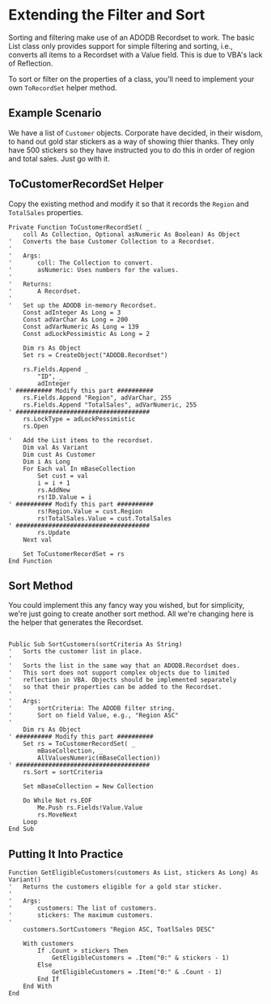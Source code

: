 # Extending the Filter and Sort

Sorting and filtering make use of an ADODB Recordset to work. The basic List class only provides support for simple filtering and sorting, i.e., converts all items to a Recordset with a Value field. This is due to VBA's lack of Reflection.

To sort or filter on the properties of a class, you'll need to implement your own `ToRecordSet` helper method.

## Example Scenario

We have a list of `Customer` objects. Corporate have decided, in their wisdom, to hand out gold star stickers as a way of showing thier thanks. They only have 500 stickers so they have instructed you to do this in order of region and total sales. Just go with it.

## ToCustomerRecordSet Helper

Copy the existing method and modify it so that it records the `Region` and `TotalSales` properties.

```vba
Private Function ToCustomerRecordSet( _
    coll As Collection, Optional asNumeric As Boolean) As Object
'   Converts the base Customer Collection to a Recordset.
'
'   Args:
'       coll: The Collection to convert.
'       asNumeric: Uses numbers for the values.
'
'   Returns:
'       A Recordset.
'
'   Set up the ADODB in-memory Recordset.
    Const adInteger As Long = 3
    Const adVarChar As Long = 200
    Const adVarNumeric As Long = 139
    Const adLockPessimistic As Long = 2

    Dim rs As Object
    Set rs = CreateObject("ADODB.Recordset")

    rs.Fields.Append _
        "ID", _
        adInteger
' ########## Modify this part ##########
    rs.Fields.Append "Region", adVarChar, 255
    rs.Fields.Append "TotalSales", adVarNumeric, 255
' #####################################
    rs.LockType = adLockPessimistic
    rs.Open

'   Add the List items to the recordset.
    Dim val As Variant
    Dim cust As Customer
    Dim i As Long
    For Each val In mBaseCollection
        Set cust = val
        i = i + 1
        rs.AddNew
        rs!ID.Value = i
' ########## Modify this part ##########
        rs!Region.Value = cust.Region
        rs!TotalSales.Value = cust.TotalSales
' #####################################
        rs.Update
    Next val

    Set ToCustomerRecordSet = rs
End Function
```

## Sort Method

You could implement this any fancy way you wished, but for simplicity, we're just going to create another sort method. All we're changing here is the helper that generates the Recordset.

```vba

Public Sub SortCustomers(sortCriteria As String)
'   Sorts the customer list in place.
'
'   Sorts the list in the same way that an ADODB.Recordset does.
'   This sort does not support complex objects due to limited
'   reflection in VBA. Objects should be implemented separately
'   so that their properties can be added to the Recordset.
'
'   Args:
'       sortCriteria: The ADODB filter string.
'       Sort on field Value, e.g., "Region ASC"
'
    Dim rs As Object
' ########## Modify this part ##########
    Set rs = ToCustomerRecordSet( _
        mBaseCollection, _
        AllValuesNumeric(mBaseCollection))
' #####################################
    rs.Sort = sortCriteria

    Set mBaseCollection = New Collection

    Do While Not rs.EOF
        Me.Push rs.Fields!Value.Value
        rs.MoveNext
    Loop
End Sub
```

## Putting It Into Practice

```vba
Function GetEligibleCustomers(customers As List, stickers As Long) As Variant()
'   Returns the customers eligible for a gold star sticker.
'
'   Args:
'       customers: The list of customers.
'       stickers: The maximum customers.
'
    customers.SortCustomers "Region ASC, ToatlSales DESC"

    With customers
        If .Count > stickers Then
            GetEligibleCustomers = .Item("0:" & stickers - 1)
        Else
            GetEligibleCustomers = .Item("0:" & .Count - 1)
        End If
    End With
End
```
